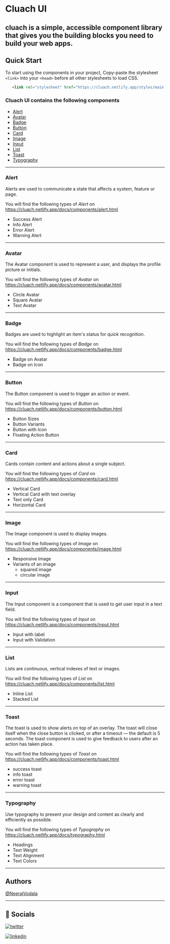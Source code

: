 # Cluach UI
cluach is a simple, accessible component library that gives you the building blocks you need to build your web apps.
---

## Quick Start

To start using the components in your project, Copy-paste the stylesheet `<link>` into your `<head>` before all other stylesheets to load CSS.

```html
   <link rel="stylesheet" href="https://cluach.netlify.app/styles/main.css">
```
### Cluach UI contains the following components

- [Alert](#alert)
- [Avatar](#avatar)
- [Badge](#badge)
- [Button](#button)
- [Card](#card)
- [Image](#image)
- [Input](#input)
- [List](#list)
- [Toast](#toast)
- [Typography](#Typography)

---

### Alert

Alerts are used to communicate a state that affects a system, feature or page.

You will find the following types of _Alert_ on https://cluach.netlify.app/docs/components/alert.html

- Success Alert
- Info Alert
- Error Alert
- Warning Alert

---

### Avatar

The Avatar component is used to represent a user, and displays the profile picture or initials.

You will find the following types of _Avatar_ on https://cluach.netlify.app/docs/components/avatar.html

- Circle Avatar
- Square Avatar
- Text Avatar

---

### Badge

Badges are used to highlight an item's status for quick recognition.

You will find the following types of _Badge_ on https://cluach.netlify.app/docs/components/badge.html

- Badge on Avatar
- Badge on Icon

---

### Button

The Button component is used to trigger an action or event.

You will find the following types of _Button_ on https://cluach.netlify.app/docs/components/button.html

- Button Sizes
- Button Variants
- Button with Icon
- Floating Action Button

---

### Card

Cards contain content and actions about a single subject.

You will find the following types of _Card_ on https://cluach.netlify.app/docs/components/card.html

- Vertical Card
- Vertical Card with text overlay
- Text only Card
- Horizontal Card

---

### Image

The Image component is used to display images.

You will find the following types of _Image_ on https://cluach.netlify.app/docs/components/image.html

- Responsive Image
- Variants of an image
  - squared image
  - circular image

---

### Input

The Input component is a component that is used to get user input in a text field.

You will find the following types of _Input_ on https://cluach.netlify.app/docs/components/input.html

- Input with label
- Input with Validation

---

### List

Lists are continuous, vertical indexes of text or images.

You will find the following types of _List_ on https://cluach.netlify.app/docs/components/list.html

- Inline List
- Stacked List

---

### Toast

The toast is used to show alerts on top of an overlay. The toast will close itself when the close button is clicked, or after a timeout — the default is 5 seconds. The toast component is used to give feedback to users after an action has taken place.

You will find the following types of _Toast_ on https://cluach.netlify.app/docs/components/toast.html

- success toast
- info toast
- error toast
- warning toast

---

### Typography

Use typography to present your design and content as clearly and efficiently as possible.

You will find the following types of _Typography_ on https://cluach.netlify.app/docs/typography.html

- Headings
- Text Weight
- Text Alignment
- Text Colors

---

## Authors

[@NeerajVodala](https://github.com/NeerajVodala)

---

## 🔗 Socials

[![twitter](https://img.shields.io/badge/twitter-1DA1F2?style=for-the-badge&logo=twitter&logoColor=white)](https://twitter.com/neerajvodala21) 

[![linkedin](https://img.shields.io/badge/linkedin-0A66C2?style=for-the-badge&logo=linkedin&logoColor=white)](https://www.linkedin.com/in/neerajvodala/)
